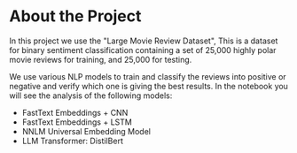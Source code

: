 # About the Project
In this project we use the "Large Movie Review Dataset", This is a dataset for binary sentiment classification containing a set of 25,000 highly polar movie reviews for training, and 25,000 for testing.

We use various NLP models to train and classify the reviews into positive or negative and verify which one is giving the best results.
In the notebook you will see the analysis of the following models:
- FastText Embeddings + CNN
- FastText Embeddings + LSTM
- NNLM Universal Embedding Model
- LLM Transformer: DistilBert


